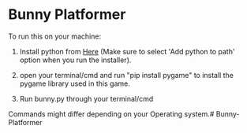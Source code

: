 # Bunny Platformer

To run this on your machine:
1. Install python from [Here](https://www.python.org/) (Make sure to select 'Add python to path' option when you run the installer).

2. open your terminal/cmd and run "pip install pygame" to install the pygame library used in this game.

3. Run bunny.py through your terminal/cmd

Commands might differ depending on your Operating system.# Bunny-Platformer
